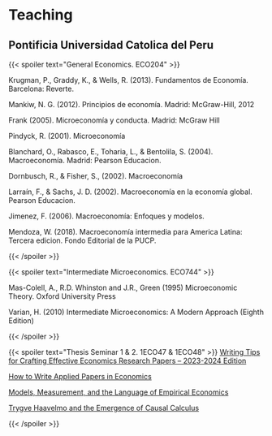# Teaching
## Pontificia Universidad Catolica del Peru

{{< spoiler text="General Economics. ECO204" >}}

Krugman, P., Graddy, K., & Wells, R. (2013). Fundamentos de Economía. Barcelona: Reverte.

Mankiw, N. G. (2012). Principios de economía. Madrid: McGraw-Hill, 2012

Frank (2005). Microeconomía y conducta. Madrid: McGraw Hill

Pindyck, R. (2001). Microeconomía

Blanchard, O., Rabasco, E., Toharia, L., & Bentolila, S. (2004). Macroeconomía. Madrid: Pearson Educacion.

Dornbusch, R., & Fisher, S., (2002). Macroeconomía

Larraín, F., & Sachs, J. D. (2002). Macroeconomía en la economía global. Pearson Educacion.

Jimenez, F. (2006). Macroeconomía: Enfoques y modelos.

Mendoza, W. (2018). Macroeconomía intermedia para America Latina: Tercera edicion. Fondo Editorial de la PUCP.

{{< /spoiler >}}

{{< spoiler text="Intermediate Microeconomics. ECO744" >}}

Mas-Colell, A., R.D. Whinston and J.R., Green (1995) Microeconomic Theory. Oxford University Press

Varian, H. (2010) Intermediate Microeconomics: A Modern Approach (Eighth Edition)

{{< /spoiler >}}

{{< spoiler text="Thesis Seminar 1 & 2. 1ECO47 & 1ECO48" >}}
<a href="https://drive.google.com/file/d/1e_SAkcrtpp2qs7PDYHpOv0JV_x46qy4P/view">Writing Tips for Crafting Effective Economics Research Papers – 2023-2024 Edition</a>

<a href="https://drive.google.com/file/d/1wR4wqRxoqaYhrbKYvx_A05XwPlwrwPKT/view">How to Write Applied Papers in Economics</a>

<a href="https://drive.google.com/file/d/1osWT_lXtlcY6eeR6aUOBGT-lSW_uAVva/view">Models, Measurement, and the Language of Empirical Economics</a>

<a href="https://drive.google.com/file/d/1-5uhIPMG7mBi_C39GCE58DpADope88yW/view">Trygve Haavelmo and the Emergence of Causal Calculus</a>

{{< /spoiler >}}
